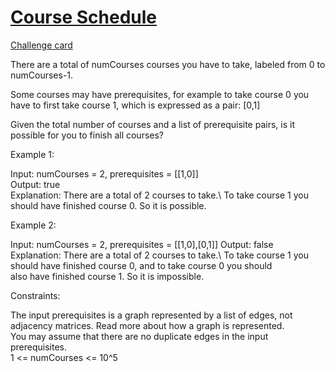 # [Course Schedule](https://leetcode.com/problems/course-schedule/)
[Challenge card](https://leetcode.com/explore/challenge/card/may-leetcoding-challenge/538/week-5-may-29th-may-31st/3344/)

There are a total of numCourses courses you have to take, labeled from 0 to numCourses-1.

Some courses may have prerequisites, for example to take course 0 you have to first take course 1, which is expressed as a pair: [0,1]

Given the total number of courses and a list of prerequisite pairs, is it possible for you to finish all courses?

Example 1:

Input: numCourses = 2, prerequisites = [[1,0]]\
Output: true\
Explanation: There are a total of 2 courses to take.\ 
             To take course 1 you should have finished course 0. So it is possible. 
             
Example 2:

Input: numCourses = 2, prerequisites = [[1,0],[0,1]]
Output: false
Explanation: There are a total of 2 courses to take.\ 
             To take course 1 you should have finished course 0, and to take course 0 you should\
             also have finished course 1. So it is impossible.
 

Constraints:

The input prerequisites is a graph represented by a list of edges, not adjacency matrices. Read more about how a graph is represented.\
You may assume that there are no duplicate edges in the input prerequisites.\
1 <= numCourses <= 10^5

